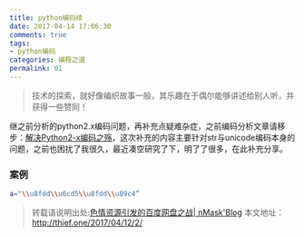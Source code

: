 ```yaml
---
title: python编码续
date: 2017-04-14 17:06:30
comments: true
tags:
- python编码
categories: 编程之道
permalink: 01
---
```

<blockquote class="blockquote-center">技术的探索，就好像编织故事一般，其乐趣在于偶尔能够讲述给别人听，并获得一些赞同！</blockquote>

继之前分析的python2.x编码问题，再补充点疑难杂症，之前编码分析文章请移步：[解决Python2-x编码之殇](http://thief.one/2017/02/16/%E8%A7%A3%E5%86%B3Python2-x%E7%BC%96%E7%A0%81%E4%B9%8B%E6%AE%87/)，这次补充的内容主要针对str与unicode编码本身的问题，之前也困扰了我很久，最近凑空研究了下，明了了很多，在此补充分享。

### 案例
```bash
a="\\u8fdd\\u6cd5\\u8fdd\\u89c4”
```


>转载请说明出处:[色情资源引发的百度网盘之战| nMask'Blog](http://thief.one/2017/04/12/2/)
本文地址：http://thief.one/2017/04/12/2/